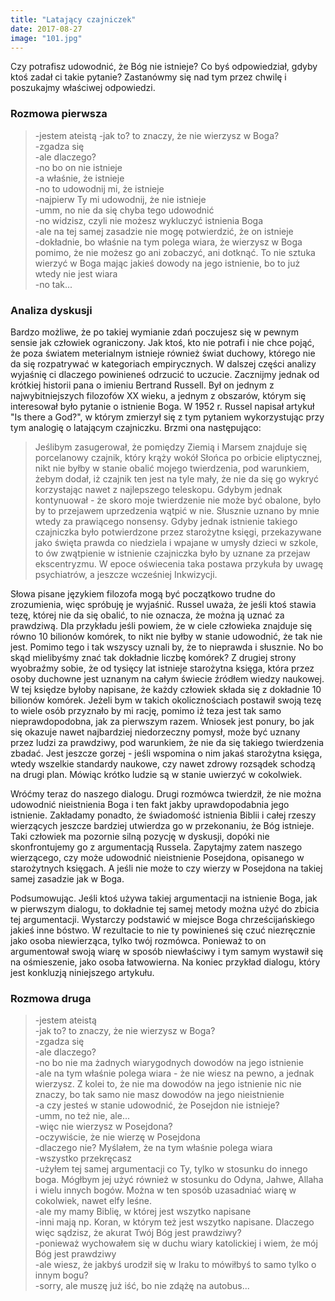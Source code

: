 ```yaml
---
title: "Latający czajniczek"
date: 2017-08-27
image: "101.jpg"
---
```


Czy potrafisz udowodnić, że Bóg nie istnieje? Co byś odpowiedział, gdyby ktoś zadał ci takie pytanie? Zastanówmy się nad tym przez chwilę i poszukajmy właściwej odpowiedzi.

### Rozmowa pierwsza
>-jestem ateistą
-jak to? to znaczy, że nie wierzysz w Boga?  
-zgadza się  
-ale dlaczego?  
-no bo on nie istnieje  
-a właśnie, że istnieje  
-no to udowodnij mi, że istnieje  
-najpierw Ty mi udowodnij, że nie istnieje  
-umm, no nie da się chyba tego udowodnić  
-no widzisz, czyli nie możesz wykluczyć istnienia Boga  
-ale na tej samej zasadzie nie mogę potwierdzić, że on istnieje  
-dokładnie, bo właśnie na tym polega wiara, że wierzysz w Boga pomimo, że nie możesz go ani zobaczyć, ani dotknąć. To nie sztuka wierzyć w Boga mając jakieś dowody na jego istnienie, bo to już wtedy nie jest wiara  
-no tak...  

### Analiza dyskusji
Bardzo możliwe, że po takiej wymianie zdań poczujesz się w pewnym sensie jak człowiek ograniczony. Jak ktoś, kto nie potrafi i nie chce pojąć, że poza światem meterialnym istnieje również świat duchowy, którego nie da się rozpatrywać w kategoriach empirycznych. W dalszej części analizy wyjaśnię ci dlaczego powinieneś odrzucić to uczucie. Zacznijmy jednak od krótkiej historii pana o imieniu Bertrand Russell. Był on jednym z najwybitniejszych filozofów XX wieku, a jednym z obszarów, którym się interesował było pytanie o istnienie Boga. W 1952 r. Russel napisał artykuł "Is there a God?", w którym zmierzył się z tym pytaniem wykorzystując przy tym analogię o latającym czajniczku. Brzmi ona następująco:

>Jeślibym zasugerował, że pomiędzy Ziemią i Marsem znajduje się porcelanowy czajnik, który krąży wokół Słońca po orbicie eliptycznej, nikt nie byłby w stanie obalić mojego twierdzenia, pod warunkiem, żebym dodał, iż czajnik ten jest na tyle mały, że nie da się go wykryć korzystając nawet z najlepszego teleskopu. Gdybym jednak kontynuował - że skoro moje twierdzenie nie może być obalone, było by to przejawem uprzedzenia wątpić w nie. Słusznie uznano by mnie wtedy za prawiącego nonsensy. Gdyby jednak istnienie takiego czajniczka było potwierdzone przez starożytne księgi, przekazywane jako święta prawda co niedziela i wpajane w umysły dzieci w szkole, to ów zwątpienie w istnienie czajniczka było by uznane za przejaw ekscentryzmu. W epoce oświecenia taka postawa przykuła by uwagę psychiatrów, a jeszcze wcześniej Inkwizycji.

Słowa pisane językiem filozofa mogą być początkowo trudne do zrozumienia, więc spróbuję je wyjaśnić. Russel uważa, że jeśli ktoś stawia tezę, której nie da się obalić, to nie oznacza, że można ją uznać za prawdziwą. Dla przykładu jeśli powiem, że w ciele człowieka znajduje się równo 10 bilionów komórek, to nikt nie byłby w stanie udowodnić, że tak nie jest. Pomimo tego i tak wszyscy uznali by, że to nieprawda i słusznie. No bo skąd mielibyśmy znać tak dokładnie liczbę komórek? Z drugiej strony wyobraźmy sobie, że od tysięcy lat istnieje starożytna księga, która przez osoby duchowne jest uznanym na całym świecie źródłem wiedzy naukowej. W tej księdze byłoby napisane, że każdy człowiek składa się z dokładnie 10 bilionów komórek. Jeżeli bym w takich okolicznościach postawił swoją tezę to wiele osób przyznało by mi rację, pomimo iż teza jest tak samo nieprawdopodobna, jak za pierwszym razem. Wniosek jest ponury, bo jak się okazuje nawet najbardziej niedorzeczny pomysł, może być uznany przez ludzi za prawdziwy, pod warunkiem, że nie da się takiego twierdzenia zbadać. Jest jeszcze gorzej - jeśli wspomina o nim jakaś starożytna księga, wtedy wszelkie standardy naukowe, czy nawet zdrowy rozsądek schodzą na drugi plan. Mówiąc krótko ludzie są w stanie uwierzyć w cokolwiek.

Wróćmy teraz do naszego dialogu. Drugi rozmówca twierdził, że nie można udowodnić nieistnienia Boga i ten fakt jakby uprawdopodabnia jego istnienie. Zakładamy ponadto, że świadomość istnienia Biblii i całej rzeszy wierzących jeszcze bardziej utwierdza go w przekonaniu, że Bóg istnieje. Taki człowiek ma pozornie silną pozycję w dyskusji, dopóki nie skonfrontujemy go z argumentacją Russela. Zapytajmy zatem naszego wierzącego, czy może udowodnić nieistnienie Posejdona, opisanego w starożytnych księgach. A jeśli nie może to czy wierzy w Posejdona na takiej samej zasadzie jak w Boga.

Podsumowując. Jeśli ktoś używa takiej argumentacji na istnienie Boga, jak w pierwszym dialogu, to dokładnie tej samej metody można użyć do zbicia tej argumentacji. Wystarczy podstawić w miejsce Boga chrześcijańskiego jakieś inne bóstwo. W rezultacie to nie ty powinieneś się czuć niezręcznie jako osoba niewierząca, tylko twój rozmówca. Ponieważ to on argumentował swoją wiarę w sposób niewłaściwy i tym samym wystawił się na ośmieszenie, jako osoba łatwowierna. Na koniec przykład dialogu, który jest konkluzją niniejszego artykułu.

### Rozmowa druga
>-jestem ateistą  
-jak to? to znaczy, że nie wierzysz w Boga?  
-zgadza się  
-ale dlaczego?  
-no bo nie ma żadnych wiarygodnych dowodów na jego istnienie  
-ale na tym właśnie polega wiara - że nie wiesz na pewno, a jednak wierzysz. Z kolei to, że nie ma dowodów na jego istnienie nic nie znaczy, bo tak samo nie masz dowodów na jego nieistnienie  
-a czy jesteś w stanie udowodnić, że Posejdon nie istnieje?  
-umm, no też nie, ale...  
-więc nie wierzysz w Posejdona?  
-oczywiście, że nie wierzę w Posejdona  
-dlaczego nie? Myślałem, że na tym właśnie polega wiara  
-wszystko przekręcasz  
-użyłem tej samej argumentacji co Ty, tylko w stosunku do innego boga. Mógłbym jej użyć również w stosunku do Odyna, Jahwe, Allaha i wielu innych bogów. Można w ten sposób uzasadniać wiarę w cokolwiek, nawet elfy leśne.  
-ale my mamy Biblię, w której jest wszytko napisane  
-inni mają np. Koran, w którym też jest wszytko napisane. Dlaczego więc sądzisz, że akurat Twój Bóg jest prawdziwy?  
-ponieważ wychowałem się w duchu wiary katolickiej i wiem, że mój Bóg jest prawdziwy  
-ale wiesz, że jakbyś urodził się w Iraku to mówiłbyś to samo tylko o innym bogu?  
-sorry, ale muszę już iść, bo nie zdążę na autobus...  